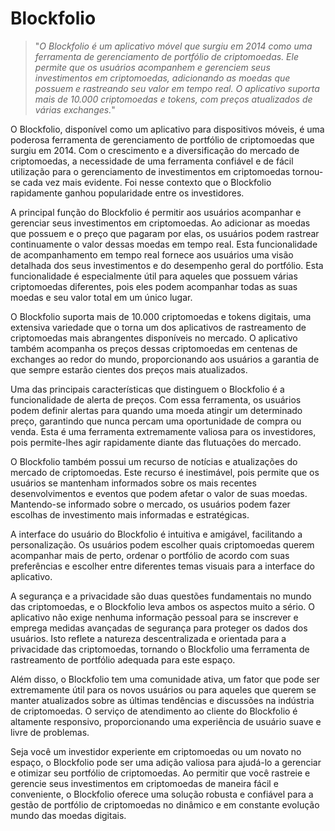 # Blockfolio

>"*O Blockfolio é um aplicativo móvel que surgiu em 2014 como uma ferramenta de gerenciamento de portfólio de criptomoedas. Ele permite que os usuários acompanhem e gerenciem seus investimentos em criptomoedas, adicionando as moedas que possuem e rastreando seu valor em tempo real. O aplicativo suporta mais de 10.000 criptomoedas e tokens, com preços atualizados de várias exchanges.*"

O Blockfolio, disponível como um aplicativo para dispositivos móveis, é uma poderosa ferramenta de gerenciamento de portfólio de criptomoedas que surgiu em 2014. Com o crescimento e a diversificação do mercado de criptomoedas, a necessidade de uma ferramenta confiável e de fácil utilização para o gerenciamento de investimentos em criptomoedas tornou-se cada vez mais evidente. Foi nesse contexto que o Blockfolio rapidamente ganhou popularidade entre os investidores.

A principal função do Blockfolio é permitir aos usuários acompanhar e gerenciar seus investimentos em criptomoedas. Ao adicionar as moedas que possuem e o preço que pagaram por elas, os usuários podem rastrear continuamente o valor dessas moedas em tempo real. Esta funcionalidade de acompanhamento em tempo real fornece aos usuários uma visão detalhada dos seus investimentos e do desempenho geral do portfólio. Esta funcionalidade é especialmente útil para aqueles que possuem várias criptomoedas diferentes, pois eles podem acompanhar todas as suas moedas e seu valor total em um único lugar.

O Blockfolio suporta mais de 10.000 criptomoedas e tokens digitais, uma extensiva variedade que o torna um dos aplicativos de rastreamento de criptomoedas mais abrangentes disponíveis no mercado. O aplicativo também acompanha os preços dessas criptomoedas em centenas de exchanges ao redor do mundo, proporcionando aos usuários a garantia de que sempre estarão cientes dos preços mais atualizados.

Uma das principais características que distinguem o Blockfolio é a funcionalidade de alerta de preços. Com essa ferramenta, os usuários podem definir alertas para quando uma moeda atingir um determinado preço, garantindo que nunca percam uma oportunidade de compra ou venda. Esta é uma ferramenta extremamente valiosa para os investidores, pois permite-lhes agir rapidamente diante das flutuações do mercado.

O Blockfolio também possui um recurso de notícias e atualizações do mercado de criptomoedas. Este recurso é inestimável, pois permite que os usuários se mantenham informados sobre os mais recentes desenvolvimentos e eventos que podem afetar o valor de suas moedas. Mantendo-se informado sobre o mercado, os usuários podem fazer escolhas de investimento mais informadas e estratégicas.

A interface do usuário do Blockfolio é intuitiva e amigável, facilitando a personalização. Os usuários podem escolher quais criptomoedas querem acompanhar mais de perto, ordenar o portfólio de acordo com suas preferências e escolher entre diferentes temas visuais para a interface do aplicativo.

A segurança e a privacidade são duas questões fundamentais no mundo das criptomoedas, e o Blockfolio leva ambos os aspectos muito a sério. O aplicativo não exige nenhuma informação pessoal para se inscrever e emprega medidas avançadas de segurança para proteger os dados dos usuários. Isto reflete a natureza descentralizada e orientada para a privacidade das criptomoedas, tornando o Blockfolio uma ferramenta de rastreamento de portfólio adequada para este espaço.

Além disso, o Blockfolio tem uma comunidade ativa, um fator que pode ser extremamente útil para os novos usuários ou para aqueles que querem se manter atualizados sobre as últimas tendências e discussões na indústria de criptomoedas. O serviço de atendimento ao cliente do Blockfolio é altamente responsivo, proporcionando uma experiência de usuário suave e livre de problemas.

Seja você um investidor experiente em criptomoedas ou um novato no espaço, o Blockfolio pode ser uma adição valiosa para ajudá-lo a gerenciar e otimizar seu portfólio de criptomoedas. Ao permitir que você rastreie e gerencie seus investimentos em criptomoedas de maneira fácil e conveniente, o Blockfolio oferece uma solução robusta e confiável para a gestão de portfólio de criptomoedas no dinâmico e em constante evolução mundo das moedas digitais.